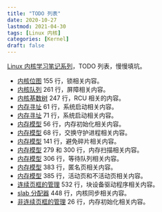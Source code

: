 ```yaml
---
title: "TODO 列表"
date: 2020-10-27
lastmod: 2021-04-30
tags: [Linux 内核]
categories: [Kernel]
draft: false
---
```


[Linux 内核学习笔记系列](/posts/kernel/kernel)，TODO 列表，慢慢填坑。

<!--more-->

- [内核位图](/posts/kernel/data-structure/bitmap) 155 行，锁相关内容。
- [内核队列](/posts/kernel/data-structure/kfifo) 261 行，屏障相关内容。
- [内核基数树](/posts/kernel/data-structure/radix-tree) 247 行，RCU 相关的内容。
- [内存寻址](/posts/kernel/memory/address) 61 行，系统启动相关内容。
- [内存寻址](/posts/kernel/memory/address) 71 行，系统启动相关内容。
- [内存模型](/posts/kernel/memory/model) 56 行，内存初始化相关内容。
- [内存模型](/posts/kernel/memory/model) 68 行，交换守护进程相关内容。
- [内存模型](/posts/kernel/memory/model) 141 行，避免碎片相关内容。
- [内存模型](/posts/kernel/memory/model) 279 和 300 行，内存扫描相关内容。
- [内存模型](/posts/kernel/memory/model) 306 行，等待队列相关内容。
- [内存模型](/posts/kernel/memory/model) 383 行，匿名页相关内容。
- [内存模型](/posts/kernel/memory/model) 385 行，活动页和不活动页相关内容。
- [连续页框的管理](/posts/kernel/memory/continuous) 532 行，块设备驱动程序相关内容。
- [slab 分配器](/posts/kernel/memory/slab) 448 行，内核同步相关内容。
- [非连续页框的管理](/posts/kernel/memory/uncontinuous) 26 行，内存初始化相关内容。
